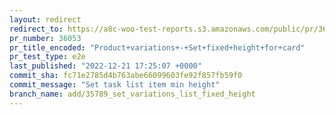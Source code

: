 ```yaml
---
layout: redirect
redirect_to: https://a8c-woo-test-reports.s3.amazonaws.com/public/pr/36053/e2e/index.html
pr_number: 36053
pr_title_encoded: "Product+variations+-+Set+fixed+height+for+card"
pr_test_type: e2e
last_published: "2022-12-21 17:25:07 +0000"
commit_sha: fc71e2785d4b763abe66099603fe92f857fb59f0
commit_message: "Set task list item min height"
branch_name: add/35789_set_variations_list_fixed_height
---
```

